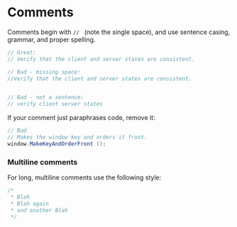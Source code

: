 # Comments

Comments begin with `// ` (note the single space), and use sentence casing, grammar, and proper spelling.

```csharp
// Great:
// Verify that the client and server states are consistent.

// Bad - missing space:
//Verify that the client and server states are consistent.


// Bad - not a sentence:
// verify client server states
```

If your comment just paraphrases code, remove it:

```csharp
// Bad
// Makes the window key and orders it front.
window.MakeKeyAndOrderFront ();
```

### Multiline comments

For long, multiline comments use the following style:

```csharp
/*
 * Blah
 * Blah again
 * and another Blah
 */
```
